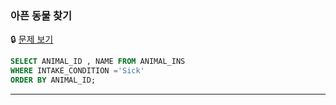 ### 아픈 동물 찾기


🔒 [문제 보기](https://school.programmers.co.kr/learn/courses/30/lessons/59036)

```SQL
SELECT ANIMAL_ID , NAME FROM ANIMAL_INS
WHERE INTAKE_CONDITION ='Sick'
ORDER BY ANIMAL_ID;
```

------
